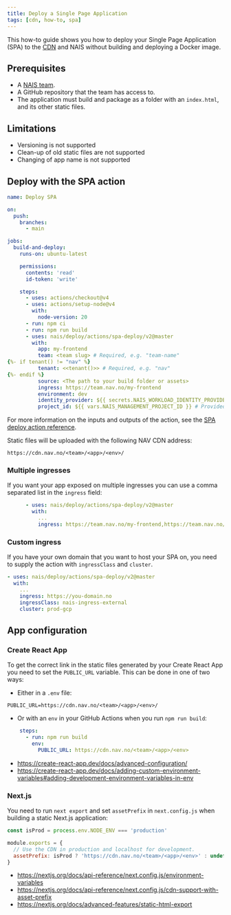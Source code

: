 ```yaml
---
title: Deploy a Single Page Application
tags: [cdn, how-to, spa]
---
```


This how-to guide shows you how to deploy your Single Page Application (SPA) to the [CDN](../README.md) and NAIS without building and deploying a Docker image.

## Prerequisites

- A [NAIS team](../../../explanations/team.md).
- A GitHub repository that the team has access to.
- The application must build and package as a folder with an `index.html`, and its other static files.

## Limitations

- Versioning is not supported
- Clean-up of old static files are not supported
- Changing of app name is not supported

## Deploy with the SPA action

```yaml
name: Deploy SPA

on:
  push:
    branches:
      - main

jobs:
  build-and-deploy:
    runs-on: ubuntu-latest

    permissions:
      contents: 'read'
      id-token: 'write'

    steps:
      - uses: actions/checkout@v4
      - uses: actions/setup-node@v4
        with:
          node-version: 20
      - run: npm ci
      - run: npm run build
      - uses: nais/deploy/actions/spa-deploy/v2@master
        with:
          app: my-frontend
          team: <team slug> # Required, e.g. "team-name"
{%- if tenant() != "nav" %}
          tenant: <<tenant()>> # Required, e.g. "nav"
{%- endif %}
          source: <The path to your build folder or assets>
          ingress: https://team.nav.no/my-frontend
          environment: dev
          identity_provider: ${{ secrets.NAIS_WORKLOAD_IDENTITY_PROVIDER }} # Provided as Organization Secret
          project_id: ${{ vars.NAIS_MANAGEMENT_PROJECT_ID }} # Provided as Organization Variable
```

For more information on the inputs and outputs of the action, see the [SPA deploy action reference](../reference/spa-deploy.md).

Static files will be uploaded with the following NAV CDN address:

```text
https://cdn.nav.no/<team>/<app>/<env>/
```

### Multiple ingresses

If you want your app exposed on multiple ingresses you can use a comma separated list in the `ingress` field:

```yaml
      - uses: nais/deploy/actions/spa-deploy/v2@master
        with:
          ...
          ingress: https://team.nav.no/my-frontend,https://team.nav.no/my-other-ingress
```

### Custom ingress

If you have your own domain that you want to host your SPA on, you need to supply the action with `ingressClass` and `cluster`.

```yaml
- uses: nais/deploy/actions/spa-deploy/v2@master
  with:
    ...
    ingress: https://you-domain.no
    ingressClass: nais-ingress-external
    cluster: prod-gcp
```

## App configuration

### Create React App

To get the correct link in the static files generated by your Create React App you need to set the `PUBLIC_URL` variable.
This can be done in one of two ways:

- Either in a `.env` file:

```text
PUBLIC_URL=https://cdn.nav.no/<team>/<app>/<env>/
```

- Or with an `env` in your GitHub Actions when you run `npm run build`:

```yaml
    steps:
      - run: npm run build
        env:
          PUBLIC_URL: https://cdn.nav.no/<team>/<app>/<env>
```

* <https://create-react-app.dev/docs/advanced-configuration/>
* <https://create-react-app.dev/docs/adding-custom-environment-variables#adding-development-environment-variables-in-env>

### Next.js

You need to run `next export` and set `assetPrefix` in `next.config.js` when building a static Next.js application:

```js
const isProd = process.env.NODE_ENV === 'production'

module.exports = {
  // Use the CDN in production and localhost for development.
  assetPrefix: isProd ? 'https://cdn.nav.no/<team>/<app>/<env>' : undefined,
}
```

- <https://nextjs.org/docs/api-reference/next.config.js/environment-variables>
- <https://nextjs.org/docs/api-reference/next.config.js/cdn-support-with-asset-prefix>
- <https://nextjs.org/docs/advanced-features/static-html-export>
